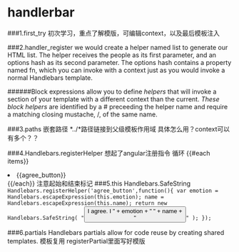 # handlerbar
###1.first_try
初次学习，重点了解模版，可编辑context，以及最后模板注入

###2.handler_register
we would create a helper named list to generate our HTML list. 
The helper receives the people as its first parameter, 
and an options hash as its second parameter. 
The options hash contains a property named fn,
 which you can invoke with a context just as you would invoke a normal Handlebars template.
 
######Block expressions allow you to define *helpers* 
that will invoke a section of your template with a different context than the current.
*These block helpers* are identified by a # preceeding the helper name 
and require a matching closing mustache, /, of the same name.

###3.paths
嵌套路径
*../*路径链接到父级模板作用域
具体怎么用？context可以有多个？？

###4.Handlebars.registerHelper
想起了angular注册指令
循环
{{#each items}}
        <li>{{agree_button}}</li>
        {{/each}}
注意起始和结束标记 
###5.this Handlebars.SafeString
<code> 
Handlebars.registerHelper('agree_button',function(){
        var emotion = Handlebars.escapeExpression(this.emotion);
            name = Handlebars.escapeExpression(this.name);
        return new Handlebars.SafeString(
             "<button>I agree. I " + emotion + " " + name + "</button>"
        );
    });
</code>

###6.partials
Handlebars partials allow for code reuse by creating shared templates. 
模板复用
registerPartial里面写好模版

